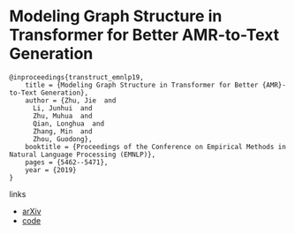 # Modeling Graph Structure in Transformer for Better AMR-to-Text Generation

```
@inproceedings{transtruct_emnlp19,
    title = {Modeling Graph Structure in Transformer for Better {AMR}-to-Text Generation},
    author = {Zhu, Jie  and
      Li, Junhui  and
      Zhu, Muhua  and
      Qian, Longhua  and
      Zhang, Min  and
      Zhou, Guodong},
    booktitle = {Proceedings of the Conference on Empirical Methods in Natural Language Processing (EMNLP)},
    pages = {5462--5471},
    year = {2019}
}
```

links
- [arXiv](https://arxiv.org/abs/1909.00136)
- [code](https://github.com/Amazing-J/structural-transformer)
